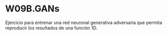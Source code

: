 # W09B.GANs
Ejercicio para entrenar una red neuronal generativa adversaria que permita reproducir los resultados de una función 1D.
